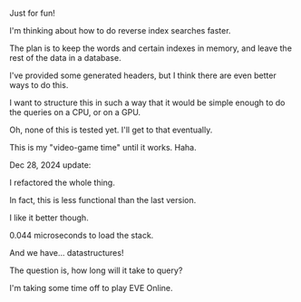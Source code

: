 Just for fun!



I'm thinking about how to do reverse index searches faster.

The plan is to keep the words and certain indexes in memory, and leave the rest of the data in a database.



I've provided some generated headers, but I think there are even better ways to do this.

I want to structure this in such a way that it would be simple enough to do the queries on a CPU, or on a GPU.



Oh, none of this is tested yet. I'll get to that eventually.

This is my "video-game time" until it works. Haha.




Dec 28, 2024 update:

I refactored the whole thing.

In fact, this is less functional than the last version.

I like it better though. 

0.044 microseconds to load the stack.

And we have... datastructures!

The question is, how long will it take to query?

I'm taking some time off to play EVE Online.

